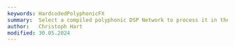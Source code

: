 ```yaml
---
keywords: HardcodedPolyphonicFX
summary:  Select a compiled polyphonic DSP Network to process it in the effect chain.
author:   Christoph Hart
modified: 30.05.2024
---
```

